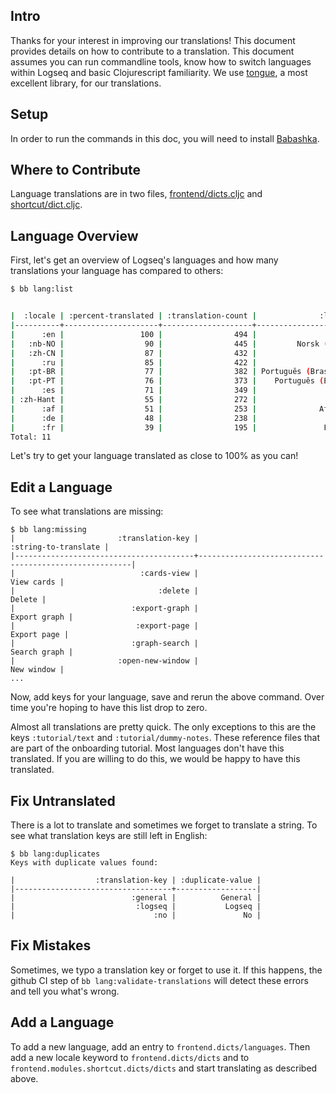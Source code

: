 ## Intro

Thanks for your interest in improving our translations! This document provides
details on how to contribute to a translation. This document assumes you can run
commandline tools, know how to switch languages within Logseq and basic
Clojurescript familiarity. We use [tongue](https://github.com/tonsky/tongue), a
most excellent library, for our translations.

## Setup

In order to run the commands in this doc, you will need to install
[Babashka](https://github.com/babashka/babashka#installation).

## Where to Contribute

Language translations are in two files,
[frontend/dicts.cljc](https://github.com/logseq/logseq/blob/master/src/main/frontend/dicts.cljc)
and
[shortcut/dict.cljc](https://github.com/logseq/logseq/blob/master/src/main/frontend/modules/shortcut/dicts.cljc).

## Language Overview

First, let's get an overview of Logseq's languages and how many translations your
language has compared to others:

```sh
$ bb lang:list


|  :locale | :percent-translated | :translation-count |              :language |
|----------+---------------------+--------------------+------------------------|
|      :en |                 100 |                494 |                English |
|   :nb-NO |                  90 |                445 |         Norsk (bokmål) |
|   :zh-CN |                  87 |                432 |                   简体中文 |
|      :ru |                  85 |                422 |                Русский |
|   :pt-BR |                  77 |                382 | Português (Brasileiro) |
|   :pt-PT |                  76 |                373 |    Português (Europeu) |
|      :es |                  71 |                349 |                Español |
| :zh-Hant |                  55 |                272 |                   繁體中文 |
|      :af |                  51 |                253 |              Afrikaans |
|      :de |                  48 |                238 |                Deutsch |
|      :fr |                  39 |                195 |               Français |
Total: 11
```

Let's try to get your language translated as close to 100% as you can!

## Edit a Language

To see what translations are missing:

```
$ bb lang:missing
|                       :translation-key |                                  :string-to-translate |
|----------------------------------------+-------------------------------------------------------|
|                            :cards-view |                                            View cards |
|                                :delete |                                                Delete |
|                          :export-graph |                                          Export graph |
|                           :export-page |                                           Export page |
|                          :graph-search |                                          Search graph |
|                       :open-new-window |                                            New window |
...
```

Now, add keys for your language, save and rerun the above command. Over time
you're hoping to have this list drop to zero.

Almost all translations are pretty quick. The only exceptions to this are the keys `:tutorial/text` and `:tutorial/dummy-notes`. These reference files that are part of the onboarding tutorial. Most languages don't have this translated. If you are willing to do this, we would be happy to have this translated.

## Fix Untranslated

There is a lot to translate and sometimes we forget to translate a string. To see what translation keys are still left in English:

```
$ bb lang:duplicates
Keys with duplicate values found:

|                  :translation-key | :duplicate-value |
|-----------------------------------+------------------|
|                          :general |          General |
|                           :logseq |           Logseq |
|                               :no |               No |
```

## Fix Mistakes

Sometimes, we typo a translation key or forget to use it. If this happens,
the github CI step of `bb lang:validate-translations` will detect these errors
and tell you what's wrong.

## Add a Language

To add a new language, add an entry to `frontend.dicts/languages`. Then add a
new locale keyword to `frontend.dicts/dicts` and to
`frontend.modules.shortcut.dicts/dicts` and start translating as described above.
